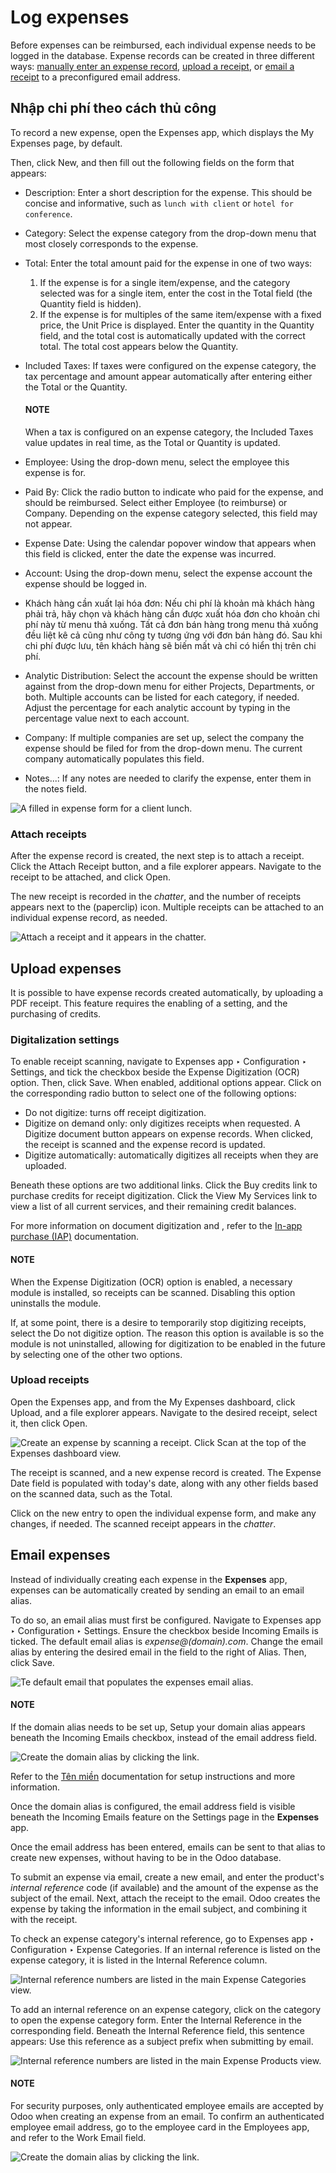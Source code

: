 # Log expenses

Before expenses can be reimbursed, each individual expense needs to be logged in the database.
Expense records can be created in three different ways: [manually enter an expense record](#expenses-manual-expense), [upload a receipt](#expenses-upload-receipt), or [email a
receipt](#expenses-email-expense) to a preconfigured email address.

<a id="expenses-manual-expense"></a>

## Nhập chi phí theo cách thủ công

To record a new expense, open the Expenses app, which displays the My
Expenses page, by default.

Then, click New, and then fill out the following fields on the form that appears:

- Description: Enter a short description for the expense. This should be concise and
  informative, such as `lunch with client` or `hotel for conference`.
- Category: Select the expense category from the drop-down menu that most closely
  corresponds to the expense.
- Total: Enter the total amount paid for the expense in one of two ways:
  1. If the expense is for a single item/expense, and the category selected was for a single item,
     enter the cost in the Total field (the Quantity field is hidden).
  2. If the expense is for multiples of the same item/expense with a fixed price, the
     Unit Price is displayed. Enter the quantity in the Quantity field, and
     the total cost is automatically updated with the correct total. The total cost appears below
     the Quantity.
- Included Taxes: If taxes were configured on the expense category, the tax percentage
  and amount appear automatically after entering either the Total or the
  Quantity.

  #### NOTE
  When a tax is configured on an expense category, the Included Taxes value updates
  in real time, as the Total or Quantity is updated.
- Employee: Using the drop-down menu, select the employee this expense is for.
- Paid By: Click the radio button to indicate who paid for the expense, and should be
  reimbursed. Select either Employee (to reimburse) or Company. Depending on
  the expense category selected, this field may not appear.
- Expense Date: Using the calendar popover window that appears when this field is
  clicked, enter the date the expense was incurred.
- Account: Using the drop-down menu, select the expense account the expense should be
  logged in.
- Khách hàng cần xuất lại hóa đơn: Nếu chi phí là khoản mà khách hàng phải trả, hãy chọn  và khách hàng cần được xuất hóa đơn cho khoản chi phí này từ menu thả xuống. Tất cả đơn bán hàng trong menu thả xuống đều liệt kê cả  cũng như công ty tương ứng với đơn bán hàng đó. Sau khi chi phí được lưu, tên khách hàng sẽ biến mất và chỉ có  hiển thị trên chi phí.
- Analytic Distribution: Select the account the expense should be written against from
  the drop-down menu for either Projects, Departments, or both. Multiple
  accounts can be listed for each category, if needed. Adjust the percentage for each analytic
  account by typing in the percentage value next to each account.
- Company: If multiple companies are set up, select the company the expense should be
  filed for from the drop-down menu. The current company automatically populates this field.
- Notes...: If any notes are needed to clarify the expense, enter them in the notes
  field.

![A filled in expense form for a client lunch.](../../../_images/expense-filled-in.png)

### Attach receipts

After the expense record is created, the next step is to attach a receipt. Click the
Attach Receipt button, and a file explorer appears. Navigate to the receipt to be
attached, and click Open.

The new receipt is recorded in the *chatter*, and the number of receipts appears next to the
<i class="fa fa-paperclip"></i> (paperclip) icon. Multiple receipts can be attached to an
individual expense record, as needed.

![Attach a receipt and it appears in the chatter.](../../../_images/receipt-icon.png)

<a id="expenses-upload-receipt"></a>

## Upload expenses

It is possible to have expense records created automatically, by uploading a PDF receipt. This
feature requires the enabling of a setting, and the purchasing of 
credits.

### Digitalization settings

To enable receipt scanning, navigate to Expenses app ‣ Configuration ‣
Settings, and tick the checkbox beside the Expense Digitization (OCR) option. Then,
click Save. When enabled, additional options appear. Click on the corresponding radio
button to select one of the following options:

- Do not digitize: turns off receipt digitization.
- Digitize on demand only: only digitizes receipts when requested. A
  Digitize document button appears on expense records. When clicked, the receipt is
  scanned and the expense record is updated.
- Digitize automatically: automatically digitizes all receipts when they are uploaded.

Beneath these options are two additional links. Click the <i class="fa fa-arrow-right"></i> Buy
credits link to purchase credits for receipt digitization. Click the <i class="fa fa-arrow-right"></i>
View My Services link to view a list of all current services, and their remaining credit
balances.

For more information on document digitization and , refer to the
[In-app purchase (IAP)](../../essentials/in_app_purchase.md) documentation.

#### NOTE
When the Expense Digitization (OCR) option is enabled, a necessary module is
installed, so receipts can be scanned. Disabling this option uninstalls the module.

If, at some point, there is a desire to temporarily stop digitizing receipts, select the
Do not digitize option. The reason this option is available is so the module is not
uninstalled, allowing for digitization to be enabled in the future by selecting one of the other
two options.

### Upload receipts

Open the Expenses app, and from the My Expenses dashboard, click
Upload, and a file explorer appears. Navigate to the desired receipt, select it, then
click Open.

![Create an expense by scanning a receipt. Click Scan at the top of the Expenses dashboard
view.](../../../_images/upload.png)

The receipt is scanned, and a new expense record is created. The Expense Date field is
populated with today's date, along with any other fields based on the scanned data, such as the
Total.

Click on the new entry to open the individual expense form, and make any changes, if needed. The
scanned receipt appears in the *chatter*.

<a id="expenses-email-expense"></a>

## Email expenses

Instead of individually creating each expense in the **Expenses** app, expenses can be automatically
created by sending an email to an email alias.

To do so, an email alias must first be configured. Navigate to Expenses app ‣
Configuration ‣ Settings. Ensure the checkbox beside Incoming Emails is ticked. The
default email alias is *expense@(domain).com*. Change the email alias by entering the desired email
in the field to the right of Alias. Then, click Save.

![Te default email that populates the expenses email alias.](../../../_images/alias-email.png)

#### NOTE
If the domain alias needs to be set up, <i class="fa fa-arrow-right"></i> Setup your domain
alias appears beneath the Incoming Emails checkbox, instead of the email address
field.

![Create the domain alias by clicking the link.](../../../_images/email-alias.png)

Refer to the [Tên miền](../../websites/website/configuration/domain_names.md) documentation for
setup instructions and more information.

Once the domain alias is configured, the email address field is visible beneath the
Incoming Emails feature on the Settings page in the **Expenses** app.

Once the email address has been entered, emails can be sent to that alias to create new expenses,
without having to be in the Odoo database.

To submit an expense via email, create a new email, and enter the product's *internal reference*
code (if available) and the amount of the expense as the subject of the email. Next, attach the
receipt to the email. Odoo creates the expense by taking the information in the email subject, and
combining it with the receipt.

To check an expense category's internal reference, go to Expenses app ‣
Configuration ‣ Expense Categories. If an internal reference is listed on the expense category,
it is listed in the Internal Reference column.

![Internal reference numbers are listed in the main Expense Categories view.](../../../_images/ref.png)

To add an internal reference on an expense category, click on the category to open the expense
category form. Enter the Internal Reference in the corresponding field. Beneath the
Internal Reference field, this sentence appears: Use this reference as a
subject prefix when submitting by email.

![Internal reference numbers are listed in the main Expense Products view.](../../../_images/mileage-internal-reference.png)

#### NOTE
For security purposes, only authenticated employee emails are accepted by Odoo when creating an
expense from an email. To confirm an authenticated employee email address, go to the employee
card in the Employees app, and refer to the Work Email field.

![Create the domain alias by clicking the link.](../../../_images/authenticated-email-address.png)
